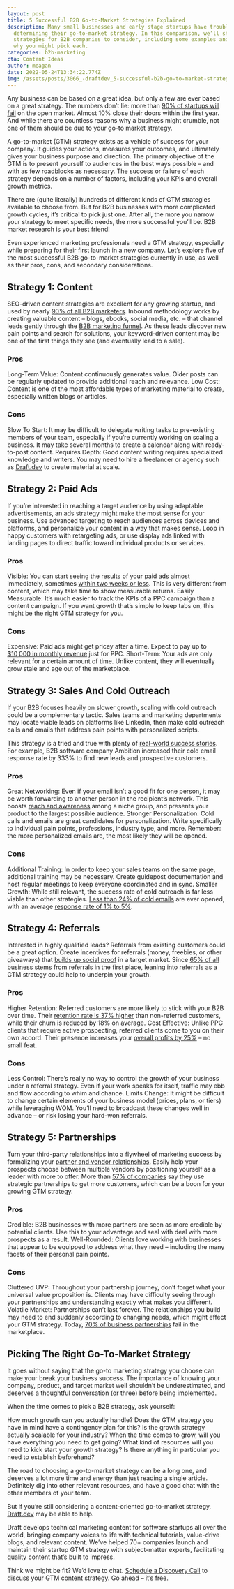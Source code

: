 ```yaml
---
layout: post
title: 5 Successful B2B Go-to-Market Strategies Explained
description: Many small businesses and early stage startups have trouble
  determining their go-to-market strategy. In this comparison, we’ll share 5 GTM
  strategies for B2B companies to consider, including some examples and reasons
  why you might pick each.
categories: b2b-marketing
cta: Content Ideas
author: meagan
date: 2022-05-24T13:34:22.774Z
img: /assets/posts/3066_-draftdev_5-successful-b2b-go-to-market-strategies-explained_1200x2280_option-1.png
---
```

Any business can be based on a great idea, but only a few are ever based on a great strategy. The numbers don’t lie: more than [90% of startups will fail](https://www.investopedia.com/articles/personal-finance/040915/how-many-startups-fail-and-why.asp) on the open market. Almost 10% close their doors within the first year. And while there are countless reasons why a business might crumble, not one of them should be due to your go-to market strategy.

A go-to-market (GTM) strategy exists as a vehicle of success for your company. It guides your actions, measures your outcomes, and ultimately gives your business purpose and direction. The primary objective of the GTM is to present yourself to audiences in the best ways possible – and with as few roadblocks as necessary. The success or failure of each strategy depends on a number of factors, including your KPIs and overall growth metrics.

There are (quite literally) hundreds of different kinds of GTM strategies available to choose from. But for B2B businesses with more complicated growth cycles, it’s critical to pick just one. After all, the more you narrow your strategy to meet specific needs, the more successful you’ll be. B2B market research is your best friend!

Even experienced marketing professionals need a GTM strategy, especially while preparing for their first launch in a new company. Let’s explore five of the most successful B2B go-to-market strategies currently in use, as well as their pros, cons, and secondary considerations.

## Strategy 1: Content

SEO-driven content strategies are excellent for any growing startup, and used by nearly [90% of all B2B marketers](https://contentmarketinginstitute.com/wp-content/uploads/2019/10/2020_B2B_Research_Final.pdf). Inbound methodology works by creating valuable content – blogs, ebooks, social media, etc. – that channel leads gently through the [B2B marketing funnel](https://draft.dev/learn/breaking-down-the-marketing-funnel-in-b2b). As these leads discover new pain points and search for solutions, your keyword-driven content may be one of the first things they see (and eventually lead to a sale).

### Pros

Long-Term Value: Content continuously generates value. Older posts can be regularly updated to provide additional reach and relevance.
Low Cost: Content is one of the most affordable types of marketing material to create, especially written blogs or articles. 

### Cons

Slow To Start: It may be difficult to delegate writing tasks to pre-existing members of your team, especially if you’re currently working on scaling a business. It may take several months to create a calendar along with ready-to-post content.
Requires Depth: Good content writing requires specialized knowledge and writers. You may need to hire a freelancer or agency such as [Draft.dev](https://draft.dev/) to create material at scale.

## Strategy 2: Paid Ads

If you’re interested in reaching a target audience by using adaptable advertisements, an ads strategy might make the most sense for your business. Use advanced targeting to reach audiences across devices and platforms, and personalize your content in a way that makes sense. Loop in happy customers with retargeting ads, or use display ads linked with landing pages to direct traffic toward individual products or services. 

### Pros

Visible: You can start seeing the results of your paid ads almost immediately, sometimes [within two weeks or less](https://www.chatterbuzzmedia.com/blog/how-long-does-it-take-google-ads-to-work-and-how-does-it-work/#:~:text=Each%20time%20an%20optimization%20change,take%20about%201%2D2%20weeks). This is very different from content, which may take time to show measurable returns.
Easily Measurable: It’s much easier to track the KPIs of a PPC campaign than a content campaign. If you want growth that’s simple to keep tabs on, this might be the right GTM strategy for you.

### Cons

Expensive: Paid ads might get pricey after a time. Expect to pay up to [$10,000 in monthly revenue](https://www.webfx.com/digital-advertising/pricing/how-much-does-it-cost-to-advertise-online/)  just for PPC.
Short-Term: Your ads are only relevant for a certain amount of time. Unlike content, they will eventually grow stale and age out of the marketplace.

## Strategy 3: Sales And Cold Outreach

If your B2B focuses heavily on slower growth, scaling with cold outreach could be a complementary tactic. Sales teams and marketing departments may locate viable leads on platforms like LinkedIn, then make cold outreach calls and emails that address pain points with personalized scripts. 

This strategy is a tried and true with plenty of [real-world success stories](https://marketjoy.com/what-roi-can-you-expect-from-a-successful-cold-outreach-campaign/). For example, B2B software company Ambition increased their cold email response rate by 333% to find new leads and prospective customers.

### Pros

Great Networking: Even if your email isn’t a good fit for one person, it may be worth forwarding to another person in the recipient’s network. This boosts [reach and awareness](https://ninestonemarketing.com/benefits-of-cold-email/) among a niche group, and presents your product to the largest possible audience.
Stronger Personalization: Cold calls and emails are great candidates for personalization. Write specifically to individual pain points, professions, industry type, and more. Remember: the more personalized emails are, the most likely they will be opened.

### Cons

Additional Training: In order to keep your sales teams on the same page, additional training may be necessary. Create guidepost documentation and host regular meetings to keep everyone coordinated and in sync.
Smaller Growth: While still relevant, the success rate of cold outreach is far less viable than other strategies. [Less than 24% of cold emails](https://neilpatel.com/blog/cold-outreach-sucks-fix/) are ever opened, with an average [response rate of 1% to 5%](https://www.gmass.co/blog/average-cold-email-response-rate/). 

## Strategy 4: Referrals

Interested in highly qualified leads? Referrals from existing customers could be a great option. Create incentives for referrals (money, freebies, or other giveaways) that [builds up social proof](https://referralrock.com/blog/referral-marketing/) in a target market. Since [65% of all business](https://review42.com/resources/referral-marketing-statistics/) stems from referrals in the first place, leaning into referrals as a GTM strategy could help to underpin your growth.

### Pros

Higher Retention: Referred customers are more likely to stick with your B2B over time. Their [retention rate is 37% higher](https://www.extole.com/blog/15-referral-marketing-statistics-you-need-to-know/) than non-referred customers, while their churn is reduced by 18% on average.
Cost Effective: Unlike PPC clients that require active prospecting, referred clients come to you on their own accord. Their presence increases your [overall profits by 25%](https://faculty.wharton.upenn.edu/wp-content/uploads/2013/05/Schmitt_Skiera_VandenBulte_2013_Referrral_Programs_2.pdf) – no small feat.

### Cons

Less Control: There’s really no way to control the growth of your business under a referral strategy. Even if your work speaks for itself, traffic may ebb and flow according to whim and chance.
Limits Change: It might be difficult to change certain elements of your business model (prices, plans, or tiers) while leveraging WOM. You’ll need to broadcast these changes well in advance – or risk losing your hard-won referrals.

## Strategy 5: Partnerships

Turn your third-party relationships into a flywheel of marketing success by formalizing your [partner and vendor relationships](https://www.logicbay.com/blog/refine-your-partner-outreach-with-a-go-to-market-strategy). Easily help your prospects choose between multiple vendors by positioning yourself as a leader with more to offer. More than [57% of companies](https://breezy.io/blog/strategic-partnership-stats) say they use strategic partnerships to get more customers, which can be a boon for your growing GTM strategy.

### Pros

Credible: B2B businesses with more partners are seen as more credible by potential clients. Use this to your advantage and seal with deal with more prospects as a result.
Well-Rounded: Clients love working with businesses that appear to be equipped to address what they need – including the many facets of their personal pain points. 

### Cons

Cluttered UVP: Throughout your partnership journey, don’t forget what your universal value proposition is. Clients may have difficulty seeing through your partnerships and understanding exactly what makes you different.
Volatile Market: Partnerships can’t last forever. The relationships you build may need to end suddenly according to changing needs, which might effect your GTM strategy. Today, [70% of business partnerships](https://www.thebalancesmb.com/why-business-partnerships-fail-4107045) fail in the marketplace.

## Picking The Right Go-To-Market Strategy

It goes without saying that the go-to marketing strategy you choose can make your break your business success. The importance of knowing your company, product, and target market well shouldn’t be underestimated, and deserves a thoughtful conversation (or three) before being implemented.

When the time comes to pick a B2B strategy, ask yourself:

How much growth can you actually handle? Does the GTM strategy you have in mind have a contingency plan for this?
Is the growth strategy actually scalable for your industry? When the time comes to grow, will you have everything you need to get going?
What kind of resources will you need to kick start your growth strategy? Is there anything in particular you need to establish beforehand?

The road to choosing a go-to-market strategy can be a long one, and deserves a lot more time and energy than just reading a single article. Definitely dig into other relevant resources, and have a good chat with the other members of your team. 

But if you’re still considering a content-oriented go-to-market strategy, [Draft.dev](https://draft.dev/) may be able to help. 

Draft develops technical marketing content for software startups all over the world, bringing company voices to life with technical tutorials, value-drive blogs, and relevant content. We’ve helped 70+ companies launch and maintain their startup GTM strategy with subject-matter experts, facilitating quality content that’s built to impress.

Think we might be fit? We’d love to chat. [Schedule a Discovery Call](https://draft.dev/call) to discuss your GTM content strategy. Go ahead – it’s free.